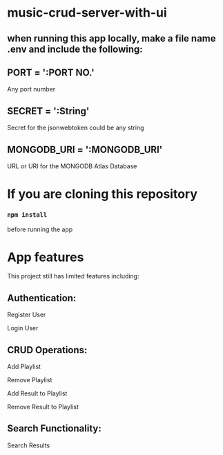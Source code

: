# music-crud-server-with-ui

## when running this app locally, make a file name .env and include the following:

## PORT = ':PORT NO.'
Any port number

## SECRET = ':String'
Secret for the jsonwebtoken could be any string

## MONGODB_URI = ':MONGODB_URI'
URL or URI for the MONGODB Atlas Database

# If you are cloning this repository 

### `npm install` 
before running the app


# App features

This project still has limited features including:

## Authentication:

  Register User

  Login User

## CRUD Operations:

  Add Playlist

  Remove Playlist

  Add Result to Playlist

  Remove Result to Playlist

## Search Functionality:
  
  Search Results
